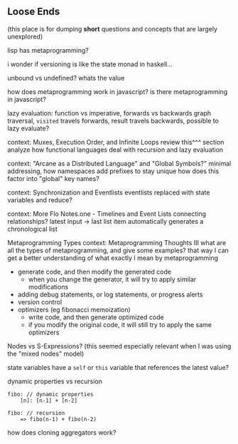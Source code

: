 Loose Ends
-----------

(this place is for dumping **short** questions and concepts that are largely unexplored)

lisp has metaprogramming?

i wonder if versioning is like the state monad in haskell...

unbound vs undefined? whats the value

how does metaprogramming work in javascript? is there metaprogramming in javascript?


lazy evaluation: function vs imperative, forwards vs backwards
graph traversal, `visited` travels forwards, result travels backwards,  possible to lazy evaluate?


context: Muxes, Execution Order, and Infinite Loops
review this^^^ section
analyze how functional languages deal with recursion and lazy evaluation


context: "Arcane as a Distributed Language" and "Global Symbols?"
minimal addressing, how namespaces add prefixes to stay unique
how does this factor into "global" key names?



context: Synchronization and Eventlists
eventlists replaced with state variables and reduce?



context: More Flo Notes.one - Timelines and Event Lists
connecting relationships?
latest input -> last list item 
   automatically generates a chronological list


Metaprogramming Types
context: Metaprogramming Thoughts III
what are all the types of metaprogramming, and give some examples?
that way I can get a better understanding of what exactly I mean by metaprogramming
* generate code, and then modify the generated code
   * when you change the generator, it will try to apply similar modifications
* adding debug statements, or log statements, or progress alerts
* version control
* optimizers (eg fibonacci memoization)
	* write code, and then generate optimized code
	* if you modify the original code, it will still try to apply the same optimizers


Nodes vs S-Expressions?
(this seemed especially relevant when I was using the "mixed nodes" model)



state variables
have a `self` or `this` variable that references the latest value?



dynamic properties vs recursion

	fibo: // dynamic properties
		[n]: [n-1] + [n-2]

	fibo: // recursion
		=> fibo(n-1) + fibo(n-2)



how does cloning aggregators work?
